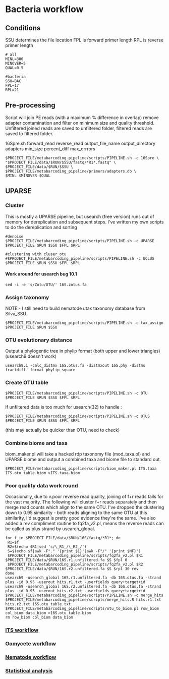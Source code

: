 # Bacteria workflow

## Conditions
SSU determines the file location
FPL is forward primer length
RPL is reverse primer length

```shell
# all
MINL=300
MINOVER=5
QUAL=0.5

#bacteria
SSU=BAC
FPL=17
RPL=21
```

## Pre-processing
Script will join PE reads (with a maximum % difference in overlap) remove adapter contamination and filter on minimum size and quality threshold.
Unfiltered joined reads are saved to unfiltered folder, filtered reads are saved to filtered folder.

16Spre.sh forward_read reverse_read output_file_name output_directory adapters min_size percent_diff max_errrors 

```shell
$PROJECT_FILE/metabarcoding_pipeline/scripts/PIPELINE.sh -c 16Spre \
"$PROJECT_FILE/data/$RUN/$SSU/fastq/*R1*.fastq" \
$PROJECT_FILE/data/$RUN/$SSU \
$PROJECT_FILE/metabarcoding_pipeline/primers/adapters.db \
$MINL $MINOVER $QUAL
```
## UPARSE

### Cluster 
This is mostly a UPARSE pipeline, but usearch (free version) runs out of memory for dereplication and subsequent steps. I've written my own scripts to do the dereplication and sorting 

```shell
#denoise
$PROJECT_FILE/metabarcoding_pipeline/scripts/PIPELINE.sh -c UPARSE $PROJECT_FILE $RUN $SSU $FPL $RPL

#clustering with cluser_otu
#$PROJECT_FILE/metabarcoding_pipeline/scripts/PIPELINE.sh -c UCLUS $PROJECT_FILE $RUN $SSU $FPL $RPL
```

#### Work around for usearch bug 10.1
```shell
sed -i -e 's/Zotu/OTU/' 16S.zotus.fa
```

### Assign taxonomy
NOTE:- I still need to build nematode utax taxonomy database from Silva_SSU.

```shell
$PROJECT_FILE/metabarcoding_pipeline/scripts/PIPELINE.sh -c tax_assign $PROJECT_FILE $RUN $SSU 
```

### OTU evolutionary distance

Output a phylogentic tree in phylip format (both upper and lower triangles)
(usearch9 doesn't work)
```shell
usearch8.1 -calc_distmx 16S.otus.fa -distmxout 16S.phy -distmo fractdiff -format phylip_square
```

### Create OTU table 

```shell
$PROJECT_FILE/metabarcoding_pipeline/scripts/PIPELINE.sh -c OTU $PROJECT_FILE $RUN $SSU $FPL $RPL
```

If unfiltered data is too much for usearch(32) to handle :

```shell
$PROJECT_FILE/metabarcoding_pipeline/scripts/PIPELINE.sh -c OTUS $PROJECT_FILE $RUN $SSU $FPL $RPL
```
(this may actually be quicker than OTU, need to check)

### Combine biome and taxa

biom_maker.pl will take a hacked rdp taxonomy file (mod_taxa.pl) and UPARSE biome and output a combined taxa and biome file to standard out.

```shell
$PROJECT_FILE/metabarcoding_pipeline/scripts/biom_maker.pl ITS.taxa ITS.otu_table.biom >ITS.taxa.biom
```

### Poor quality data work round 
Occasionally, due to v.poor reverse read quality, joining of f+r reads fails for the vast majority. The following will cluster f+r reads separately and then merge read counts which align to the same OTU. I've dropped the clustering down to 0.95 similarity - both reads aligning to the same OTU at this similarity, I'd suggest is pretty good evidence they're the same. 
I've also added a rev compliment routine to fq2fa_v2.pl, means the reverse reads can be called as plus strand by usearch_global.

```shell
for f in $PROJECT_FILE/data/$RUN/16S/fastq/*R1*; do
 R1=$f
 R2=$(echo $R1|sed 's/\_R1_/\_R2_/')
 S=$(echo $f|awk -F"." '{print $1}'|awk -F"/" '{print $NF}')
 $PROJECT_FILE/metabarcoding_pipeline/scripts/fq2fa_v2.pl $R1 $PROJECT_FILE/data/$RUN/16S.r1.unfiltered.fa $S $fpl 0
 $PROJECT_FILE/metabarcoding_pipeline/scripts/fq2fa_v2.pl $R2 $PROJECT_FILE/data/$RUN/16S.r2.unfiltered.fa $S $rpl 30 rev
done
usearch9 -usearch_global 16S.r1.unfiltered.fa -db 16S.otus.fa -strand plus -id 0.95 -userout hits.r1.txt -userfields query+target+id
usearch9 -usearch_global 16S.r2.unfiltered.fa -db 16S.otus.fa -strand plus -id 0.95 -userout hits.r2.txt -userfields query+target+id
$PROJECT_FILE/metabarcoding_pipeline/scripts/PIPELINE.sh -c merge_hits $PROJECT_FILE/metabarcoding_pipeline/scripts/merge_hits.R hits.r1.txt hits.r2.txt 16S.otu_table.txt
$PROJECT_FILE/metabarcoding_pipeline/scripts/otu_to_biom.pl row_biom col_biom data_biom >16S.otu_table.biom
rm row_biom col_biom data_biom
```

### [ITS workflow](../master//ITS%20workflow.md)
### [Oomycete workflow](../master/Oomycota%20workflow.md)
### [Nematode workflow](../master/Nematoda%20workflow.md)
### [Statistical analysis](../master/statistical%20analysis.md)
